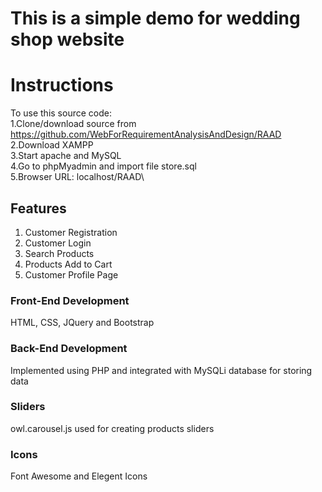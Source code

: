 # This is a simple demo for wedding shop website

# Instructions

To use this source code:\
  1.Clone/download source from https://github.com/WebForRequirementAnalysisAndDesign/RAAD \
  2.Download XAMPP\
  3.Start apache and MySQL\
  4.Go to phpMyadmin and import file store.sql\
  5.Browser URL: localhost/RAAD\

## Features

1. Customer Registration
2. Customer Login
3. Search Products
4. Products Add to Cart
5. Customer Profile Page

### Front-End Development

HTML, CSS, JQuery and Bootstrap

### Back-End Development

Implemented using PHP and integrated with MySQLi database for storing data

### Sliders

owl.carousel.js used for creating products sliders

### Icons

Font Awesome and Elegent Icons
